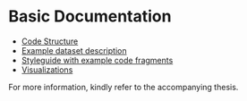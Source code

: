 # Basic Documentation

* [Code Structure](./code.md)
* [Example dataset description](./datasetDescription.md)
* [Styleguide with example code fragments](./styleguide/)
* [Visualizations](./vis.md)

For more information, kindly refer to the accompanying thesis.
